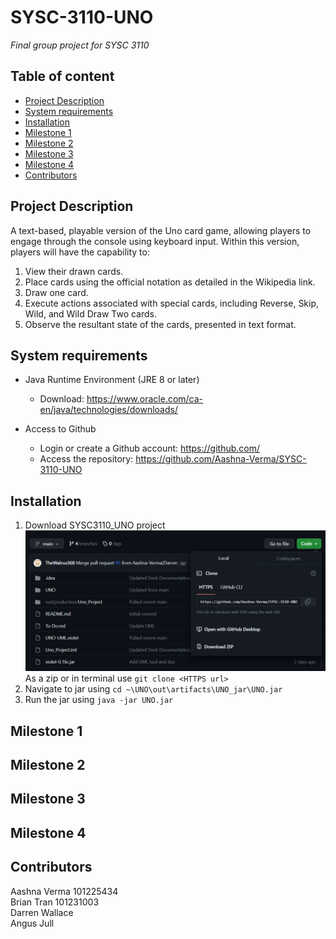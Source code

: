 # SYSC-3110-UNO
_Final group project for SYSC 3110_

## Table of content
* [Project Description](#project-description)  
* [System requirements](#system-requirements)  
* [Installation](#installation)  
* [Milestone 1](#milestone-1)  
* [Milestone 2](#milestone-2)    
* [Milestone 3](#milestone-3)  
* [Milestone 4](#milestone-4)   
* [Contributors](#contributors)

## Project Description

A text-based, playable version of the Uno card game, allowing players to engage through the console using keyboard input. Within this version, players will have the capability to:

1. View their drawn cards.
2. Place cards using the official notation as detailed in the Wikipedia link.
3. Draw one card.
4. Execute actions associated with special cards, including Reverse, Skip, Wild, and Wild Draw Two cards.
5. Observe the resultant state of the cards, presented in text format.

## System requirements

* Java Runtime Environment (JRE 8 or later)
    * Download: https://www.oracle.com/ca-en/java/technologies/downloads/

* Access to Github
    * Login or create a Github account: https://github.com/
    * Access the repository: https://github.com/Aashna-Verma/SYSC-3110-UNO

## Installation
1. Download SYSC3110_UNO project 
![Alt text](./images/git_download_info.png)
  As a zip or in terminal use `git clone <HTTPS url>`
2. Navigate to jar using `cd ~\UNO\out\artifacts\UNO_jar\UNO.jar`
3. Run the jar using `java -jar UNO.jar`

## Milestone 1
## Milestone 2
## Milestone 3
## Milestone 4

## Contributors
Aashna Verma 101225434  
Brian Tran 101231003  
Darren Wallace  
Angus Jull